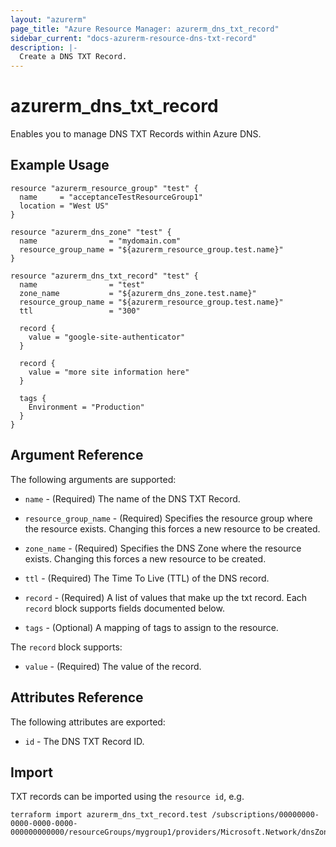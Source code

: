 ```yaml
---
layout: "azurerm"
page_title: "Azure Resource Manager: azurerm_dns_txt_record"
sidebar_current: "docs-azurerm-resource-dns-txt-record"
description: |-
  Create a DNS TXT Record.
---
```


# azurerm\_dns\_txt\_record

Enables you to manage DNS TXT Records within Azure DNS.

## Example Usage

```hcl
resource "azurerm_resource_group" "test" {
  name     = "acceptanceTestResourceGroup1"
  location = "West US"
}

resource "azurerm_dns_zone" "test" {
  name                = "mydomain.com"
  resource_group_name = "${azurerm_resource_group.test.name}"
}

resource "azurerm_dns_txt_record" "test" {
  name                = "test"
  zone_name           = "${azurerm_dns_zone.test.name}"
  resource_group_name = "${azurerm_resource_group.test.name}"
  ttl                 = "300"

  record {
    value = "google-site-authenticator"
  }

  record {
    value = "more site information here"
  }

  tags {
    Environment = "Production"
  }
}
```
## Argument Reference

The following arguments are supported:

* `name` - (Required) The name of the DNS TXT Record.

* `resource_group_name` - (Required) Specifies the resource group where the resource exists. Changing this forces a new resource to be created.

* `zone_name` - (Required) Specifies the DNS Zone where the resource exists. Changing this forces a new resource to be created.

* `ttl` - (Required) The Time To Live (TTL) of the DNS record.

* `record` - (Required) A list of values that make up the txt record. Each `record` block supports fields documented below.

* `tags` - (Optional) A mapping of tags to assign to the resource.

The `record` block supports:

* `value` - (Required) The value of the record.

## Attributes Reference

The following attributes are exported:

* `id` - The DNS TXT Record ID.

## Import

TXT records can be imported using the `resource id`, e.g.

```
terraform import azurerm_dns_txt_record.test /subscriptions/00000000-0000-0000-0000-000000000000/resourceGroups/mygroup1/providers/Microsoft.Network/dnsZones/zone1/TXT/myrecord1
```
